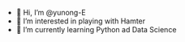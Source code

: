 - 👋 Hi, I’m @yunong-E
- 👀 I’m interested in playing with Hamter
- 🌱 I’m currently learning Python ad Data Science

<!---
yunong-E/yunong-E is a ✨ special ✨ repository because its `README.md` (this file) appears on your GitHub profile.
You can click the Preview link to take a look at your changes.
--->

